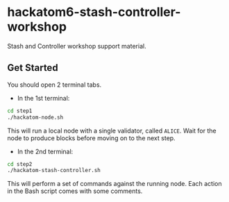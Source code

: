 # hackatom6-stash-controller-workshop

Stash and Controller workshop support material.

## Get Started

You should open 2 terminal tabs.

- In the 1st terminal:

```bash
cd step1
./hackatom-node.sh
```

This will run a local node with a single validator, called `ALICE`. Wait for the node to produce blocks before moving on to the next step.

- In the 2nd terminal:

```bash
cd step2
./hackatom-stash-controller.sh
```

This will perform a set of commands against the running node. Each action in the Bash script comes with some comments.
